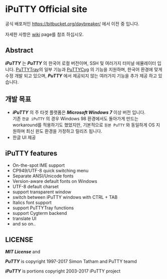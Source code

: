 iPuTTY Official site
==

공식 배포처인 https://bitbucket.org/daybreaker/ 에서 이전 중 입니다.

자세한 사항은 [wiki](https://github.com/iPuTTY/iPuTTY/wiki) page를 참조 하십시오.

## Abstract

***iPuTTY*** 는 ***PuTTY*** 의 한국어 로컬 버전이며, SSH 및 여러가지 터미널 에뮬레이터 입니다. [PuTTYTray](https://puttytray.goeswhere.com/)의 일부 기능과 [PuTTYCyg](https://code.google.com/archive/p/puttycyg/)
 의 기능을 지원하며, 한국어 환경에 맞게 수정 개발 되고 있으며, ***PuTTY*** 에서 제공되지 않는 여러가지 기능을 추가 제공 하고 있습니다.

## 개발 목표

* ***iPuTTY*** 의 주 타겟 플랫폼은 ***Microsoft Windows 7*** 이상 버전 입니다.  
  기존 ```한글 iPuTTY``` 의 경우 Windows 98 환경에서도 돌아가게 만드는 workaround를 적용하기도 했었지만, 기본적으로 ```원본 PuTTY``` 와 동일하게 OS 지원하며 최신 윈도 환경을 가정하고 릴리즈 됩니다.
* 한글 UI 제공

## iPuTTY features

* On-the-spot IME support
* CP949/UTF-8 quick switching menu
* Separate ANSI/Unicode fonts
* Version-aware default fonts on Windows
* UTF-8 default charset
* support transparent window
* switch between iPuTTY windows with CTRL + TAB
* Italics font support
* support PuTTYTray functions
* support Cygterm backend
* translate UI
* and so on..

## LICENSE

***MIT License*** and

***PuTTY*** is copyright 1997-2017 Simon Tatham and PuTTY teamd

***iPuTTY*** is portions copyright 2003-2017 iPuTTY project
